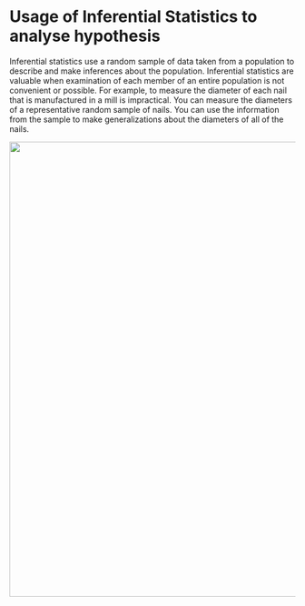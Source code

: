 # Usage of Inferential Statistics to analyse hypothesis

Inferential statistics use a random sample of data taken from a population to describe and make inferences about the population. Inferential statistics are valuable when examination of each member of an entire population is not convenient or possible. 
For example, to measure the diameter of each nail that is manufactured in a mill is impractical. 
You can measure the diameters of a representative random sample of nails. 
You can use the information from the sample to make generalizations about the diameters of all of the nails.

<img src=https://s3-us-west-2.amazonaws.com/courses-images/wp-content/uploads/sites/1729/2017/04/15032158/m7_link_prob_statistical_inference_topic_7_1_m7_intro_inference_1_image1.png width=800>

